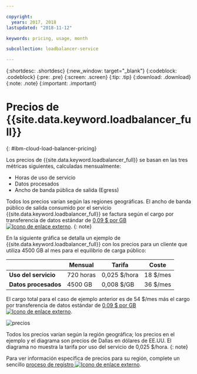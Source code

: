 ```yaml
---

copyright:
  years: 2017, 2018
lastupdated: "2018-11-12"

keywords: pricing, usage, month

subcollection: loadbalancer-service

---
```


{:shortdesc: .shortdesc}
{:new_window: target="_blank"}
{:codeblock: .codeblock}
{:pre: .pre}
{:screen: .screen}
{:tip: .tip}
{:download: .download}
{:note: .note}
{:important: .important}


# Precios de {{site.data.keyword.loadbalancer_full}}
{: #ibm-cloud-load-balancer-pricing}

Los precios de {{site.data.keyword.loadbalancer_full}} se basan en las tres métricas siguientes, calculadas mensualmente:

* Horas de uso de servicio
* Datos procesados
* Ancho de banda pública de salida (Egress)

Todos los precios varían según las regiones geográficas. El ancho de banda público de salida consumido por el servicio {{site.data.keyword.loadbalancer_full}} se factura según el cargo por transferencia de datos estándar de [0,09 $ por GB ![Icono de enlace externo](../../icons/launch-glyph.svg "Icono de enlace externo")](https://www.ibm.com/cloud/bandwidth).
{: note}

En la siguiente gráfica se detalla un ejemplo de {{site.data.keyword.loadbalancer_full}} con los precios para un cliente que utiliza 4500 GB al mes para el equilibrio de carga público:

| | Mensual | Tarifa | Coste |
| ------------- | ------------- | ------------- | ------------- |
| **Uso del servicio** | 720 horas | 0,025 $/hora | 18 $/mes |
| **Datos procesados** | 4500 GB | 0,008 $/GB | 36 $/mes |

El cargo total para el caso de ejemplo anterior es de 54 $/mes más el cargo por transferencia de datos estándar de [0,09 $ por GB ![Icono de enlace externo](../../icons/launch-glyph.svg "Icono de enlace externo")](https://www.ibm.com/cloud/bandwidth).

![precios](./images/pricing.png)


Todos los precios varían según la región geográfica; los precios en el ejemplo y el diagrama son precios de Dallas en dólares de EE.UU. El diagrama no muestra la tarifa por uso del servicio de 0,025 $/hora.
{: note}

Para ver información específica de precios para su región, complete un sencillo [proceso de registro ![Icono de enlace externo](../../icons/launch-glyph.svg "Icono de enlace externo")](https://console.bluemix.net/catalog/infrastructure/load-balancer-group).
